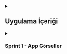 <details>
<summary><h2>Uygulama İçeriği</h2></summary>
Bu uygulama, kullanıcıların dünya ülkelerinin bayraklarını tahmin etmesini sağlayan eğlenceli bir bilgi yarışmasıdır. Her turda bir ülkenin bayrağı gösterilir ve kullanıcı doğru tahmin yaptığında puan kazanır, yanlış tahminde ise puan kaybeder. Oyun, bayrak bilgilerini geliştirmeye yönelik keyifli ve öğretici bir deneyim sunar. Skor sistemi, kullanıcının başarı durumunu takip etmesini ve yarışma boyunca ilerleyişini gözlemlemesini sağlar.
</details> 

<details>
<summary><h3>Sprint 1 - App Görseller</h3></summary>
  <table style="width: 100%;">
    <tr>
      <td colspan="3" style="text-align: center;"><h2>Ana Arayüz </h2></td>
    </tr>
    <tr>
      <td style="width: 33%;"><img src="https://github.com/user-attachments/assets/bcb50f5e-d2b1-45c2-a5d5-2c4088e93d99" style="width: 80%; height: auto;"></td>
    </tr>
    <tr>
      <td colspan="3" style="text-align: center;"><h2>Doğru Cevap </h2></td>
    </tr>
    <tr>
      <td style="width: 33%;"><img src="https://github.com/user-attachments/assets/2352705b-0866-4736-99cf-5de42ab3c0d5" style="width: 80%; height: auto;"></td>
    </tr>
    <tr>
      <td colspan="3" style="text-align: center;"><h2>Yanlış cevap</h2></td>
    </tr>
    <tr>
      <td style="width: 33%;"><img src="https://github.com/user-attachments/assets/b7f4e8b5-e1fc-489c-a8a2-b16a1e215690" style="width: 80%; height: auto;"></td>
    </tr>
    <tr>
      <td colspan="3" style="text-align: center;"><h2>Paylaşım Eklentisi</h2></td>
    </tr>
    <tr>
      <td style="width: 33%;"><img src="https://github.com/user-attachments/assets/92d0a412-99ea-4b7f-8974-eef388ce2e84" style="width: 80%; height: auto;"></td>
    </tr>
    
  </table>

  
</details> 
